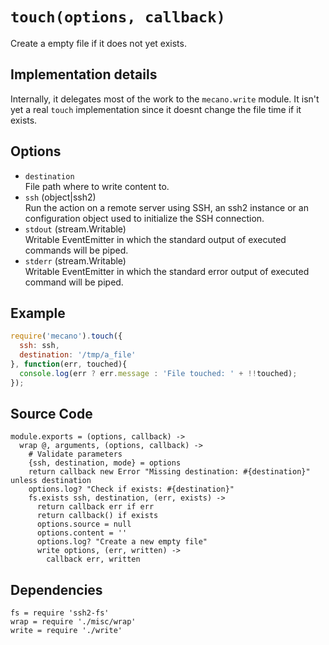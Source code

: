 
# `touch(options, callback)`

Create a empty file if it does not yet exists.

## Implementation details

Internally, it delegates most of the work to the `mecano.write` module. It isn't
yet a real `touch` implementation since it doesnt change the file time if it
exists.

## Options

*   `destination`   
    File path where to write content to.   
*   `ssh` (object|ssh2)   
    Run the action on a remote server using SSH, an ssh2 instance or an
    configuration object used to initialize the SSH connection.   
*   `stdout` (stream.Writable)   
    Writable EventEmitter in which the standard output of executed commands will
    be piped.   
*   `stderr` (stream.Writable)   
    Writable EventEmitter in which the standard error output of executed command
    will be piped.   

## Example

```js
require('mecano').touch({
  ssh: ssh,
  destination: '/tmp/a_file'
}, function(err, touched){
  console.log(err ? err.message : 'File touched: ' + !!touched);
});
```

## Source Code

    module.exports = (options, callback) ->
      wrap @, arguments, (options, callback) ->
        # Validate parameters
        {ssh, destination, mode} = options
        return callback new Error "Missing destination: #{destination}" unless destination
        options.log? "Check if exists: #{destination}"
        fs.exists ssh, destination, (err, exists) ->
          return callback err if err
          return callback() if exists
          options.source = null
          options.content = ''
          options.log? "Create a new empty file"
          write options, (err, written) ->
            callback err, written

## Dependencies

    fs = require 'ssh2-fs'
    wrap = require './misc/wrap'
    write = require './write'






